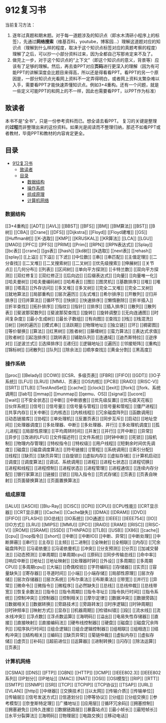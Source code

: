 # 912复习书 

当前复习方法：
1. 逐年过真题和期末题。对于每一道题涉及的知识点（即水木清研小程序上的标签），先通过**网络搜索**（维基百科，youtube，博客园...）理解这道题对应的知识点（理解到什么样的程度，取决于这个知识点标签对应的真题考察的程度）理解了之后，可以抄一小部分资料过来，因为全都自己写那肯定来不及了。
2. 做完上一步，对于这个知识点的“上下文”（即这个知识点的意义，背景等）应该有了足够的理解。然后，再去查PPT对应**页码**进行更深入的理解（因为有可能PPT的讲解深度会比题目来得高，所以还是得看看PPT。看PPT的另一个原因是，一部分知识点光看网上资料不一定弄得明白，或者网上资料太繁杂难以入手，需要看PPT才能快速弄懂知识点。例如3+4重构。还有一个问题，就是一些定义可能PPT的和网上的不一样，因此也需要看PPT，以PPT作为标准）

## 致读者
本书不是“全书”，只是一份参考资料而已。想全请去看PPT。
复习的关键是整理的**过程**而非整理出来的这份资料。如果光是阅读而不整理归纳，那还不如看PPT或者教材，毕竟PPT和教材的内容肯定更全。

## 目录
- [912复习书](#912复习书)
  - [致读者](#致读者)
  - [目录](#目录)
    - [数据结构](#数据结构)
    - [操作系统](#操作系统)
    - [组成原理](#组成原理)
    - [计算机网络](#计算机网络)



### 数据结构
[[3+4重构]]
[[ADT]]
[[AVL]]
[[BBST]]
[[BFS]]
[[BM]]
[[BM算法]]
[[BST]]
[[B树]]
[[CBA]]
[[Crane]]
[[DFS]]
[[Dijkstra]]
[[Floyd]]
[[Floyd建堆]]
[[GS]]
[[Huffman树]]
[[K-选取]]
[[KMP]]
[[KRUSKAL]]
[[KR算法]]
[[LCA]]
[[LGU]]
[[MAD]]
[[PFC]]
[[PFS]]
[[PRIM]]
[[Prim]]
[[RPN]]
[[RPN表达式]]
[[Splay]]
[[bc表]]
[[crane]]
[[gs表]]
[[hash]]
[[kd树]]
[[k选取]]
[[next表]]
[[rehash]]
[[splay]]
[[上溢]]
[[下溢]]
[[下滤]]
[[中位数]]
[[串]]
[[串匹配]]
[[主值定理]]
[[二分查找]]
[[二叉堆]]
[[二叉搜索树]]
[[二叉树]]
[[优先级搜索]]
[[伸展树]]
[[关节点]]
[[几何分布]]
[[列表]]
[[区间树]]
[[单向平方探测]]
[[卡特兰数]]
[[双向平方探测]]
[[双红修复]]
[[双红修正]]
[[后向边]]
[[后缀表达式]]
[[向量]]
[[向量唯一化]]
[[哈夫曼树]]
[[哈夫曼编码树]]
[[哈希表]]
[[图]]
[[图灵机]]
[[基数排序]]
[[堆]]
[[堆排]]
[[塔高]]
[[外存访问]]
[[多叉堆]]
[[多叉树]]
[[完全二叉堆]]
[[完全二叉树]]
[[就地算法]]
[[局部重构]]
[[层次遍历]]
[[左式堆]]
[[希尔排序]]
[[开散列]]
[[归并排序]]
[[归并算法]]
[[循环节]]
[[快排]]
[[快速排序]]
[[懒惰删除]]
[[折半插入]]
[[折半查找]]
[[拓扑排序]]
[[指纹]]
[[指针]]
[[排序]]
[[插入排序]]
[[散列]]
[[散列表]]
[[斐波那契数列]]
[[斐波那契查找]]
[[旋转]]
[[旋转调整]]
[[无向连通图]]
[[时间复杂度]]
[[最小生成树]]
[[最长子数组]]
[[有向图]]
[[查找]]
[[栈]]
[[栈混洗]]
[[树]]
[[树的遍历]]
[[模式串]]
[[活跃期]]
[[物理地址]]
[[独立链]]
[[环]]
[[稠密图]]
[[等价替换]]
[[算法]]
[[红黑树]]
[[胜者树]]
[[藤缠树]]
[[蛮力算法]]
[[表达式求值]]
[[败者树]]
[[起泡排序]]
[[跳转表]]
[[辅助队列]]
[[连通域]]
[[迪杰斯特拉]]
[[逆序对]]
[[逆波兰式]]
[[选择排序]]
[[递归]]
[[逻辑地址]]
[[遍历]]
[[邻接矩阵]]
[[重构]]
[[锦标树]]
[[闭散列]]
[[队列]]
[[除余法]]
[[顺序查找]]
[[黄金分割]]
[[黑高度]]

### 操作系统
[[proc]]
[[Belady]]
[[COW]]
[[CSR、多级页表]]
[[FBR]]
[[FIFO]]
[[GDT]]
[[IO子系统]]
[[LFU]]
[[LRU]]
[[MMU、页表]]
[[OS内核]]
[[PCB]]
[[RAID]]
[[RISC-V]]
[[SRT]]
[[TLB]]
[[TestAndSet]]
[[cache]]
[[clock]]
[[exit]]
[[fork]]
[[fork、系统调用]]
[[lab1]]
[[mmap]]
[[munmap]]
[[qemu、OS]]
[[signal]]
[[ucore]]
[[wait]]
[[不安全状态]]
[[中断]]
[[中断嵌套]]
[[优先级反置]]
[[优先级天花板]]
[[伙伴系统]]
[[信号]]
[[信号量]]
[[信号量与管程]]
[[信号量和管程]]
[[僵尸进程]]
[[共享内存]]
[[关中断]]
[[内核态]]
[[内核线程]]
[[冗余磁盘阵列]]
[[函数调用]]
[[动态链接库]]
[[协程]]
[[单处理机]]
[[反置页表]]
[[同步互斥]]
[[启动]]
[[地址空间]]
[[处理器调度]]
[[多处理器、中断]]
[[多处理器、并行]]
[[多处理机调度]]
[[孤儿进程]]
[[局部性原理]]
[[平均周转时间]]
[[并发]]
[[并行]]
[[开中断]]
[[异常]]
[[异步]]
[[改进的LFU]]
[[文件描述符]]
[[文件系统]]
[[时钟中断]]
[[死锁]]
[[段机制]]
[[物理内存管理]]
[[特权指令]]
[[特权级]]
[[用户线程]]
[[短剩余时间优先调度]]
[[磁盘]]
[[磁盘调度算法]]
[[符号链接]]
[[管程]]
[[系统调用]]
[[索引分配]]
[[线程]]
[[缺页]]
[[缺页异常]]
[[自旋锁]]
[[虚拟内存]]
[[虚拟存储]]
[[计算机启动]]
[[调度]]
[[调度算法]]
[[调试、系统调用]]
[[进程]]
[[进程七状态]]
[[进程切换]]
[[进程和线程]]
[[进程控制]]
[[进程状态]]
[[进程管理]]
[[进程通信]]
[[连续内存分配]]
[[银行家算法]]
[[链接]]
[[锁]]
[[陷入指令]]
[[页式存储]]
[[页表]]
[[页表自映射]]
[[页面替换算法]]
[[页面置换算法]]

### 组成原理
[[ALU]]
[[ASCII]]
[[Blu-Ray]]
[[CISC]]
[[CPI]]
[[CPU]]
[[CPU性能]]
[[CRT显示器]]
[[CRT显示屏]]
[[Cache]]
[[Cache缺失]]
[[DMA]]
[[DRAM]]
[[DVD]]
[[FIFO]]
[[FLASH]]
[[IO总线]]
[[IO系统]]
[[IO通道]]
[[IEEE]]
[[IEEE754]]
[[IO]]
[[IO方式]]
[[LRU]]
[[MIPS]]
[[MMU]]
[[PCI]]
[[RAID]]
[[RAM]]
[[RISC]]
[[RISC-V]]
[[ROM]]
[[SRAM]]
[[SSD]]
[[THINPAD]]
[[TLB]]
[[USB]]
[[X86]]
[[cache]]
[[cpu]]
[[nop指令]]
[[short]]
[[中断]]
[[中断IO]]
[[中断、异常]]
[[中断处理]]
[[中断屏蔽]]
[[串行]]
[[主存]]
[[主频]]
[[二进制]]
[[全映射]]
[[全相联]]
[[内存]]
[[冗余磁盘阵列]]
[[冯诺依曼]]
[[冯诺依曼机]]
[[冲突]]
[[分支预测]]
[[分页]]
[[加减交替法]]
[[动态预测]]
[[单周期]]
[[单周期cpu]]
[[原码]]
[[同步传输总线]]
[[命中率]]
[[响应中断]]
[[地址]]
[[地址映射]]
[[处理器时钟]]
[[外设]]
[[多周期]]
[[多周期CPU]]
[[多周期cpu]]
[[大端]]
[[奇偶校验]]
[[字符编码]]
[[存储器]]
[[实页]]
[[容量缺失]]
[[寄存器]]
[[寻道时间]]
[[小端]]
[[小端存储]]
[[局部性原理]]
[[层次存储]]
[[层次存储器]]
[[层次系统]]
[[布尔乘法]]
[[布斯乘法]]
[[带宽]]
[[并行]]
[[异常]]
[[微命令]]
[[微指令]]
[[微程序]]
[[必然缺失]]
[[总线]]
[[总线仲裁]]
[[总线带宽]]
[[恢复余数法]]
[[指令]]
[[指令周期]]
[[指令寻址]]
[[指令执行时间]]
[[指令系统]]
[[控制冲突]]
[[控制器]]
[[控制相关]]
[[摩尔定律]]
[[数据冲突]]
[[数据旁路]]
[[数据相关]]
[[数据转换]]
[[旁路技术]]
[[旁路转发]]
[[时序逻辑]]
[[时钟周期]]
[[时钟频率]]
[[映射方式]]
[[显存]]
[[机器周期]]
[[检错纠错]]
[[段]]
[[流水线]]
[[流水线冲突]]
[[浮点数]]
[[浮点数运算]]
[[海明码]]
[[溢出]]
[[电易失性存储器]]
[[直接]]
[[直接映射]]
[[直接编码法]]
[[硬布线控制器]]
[[硬盘]]
[[磁盘]]
[[磁盘冗余阵列]]
[[程序执行时间]]
[[组合逻辑]]
[[组合逻辑控制器]]
[[组相联]]
[[组相连]]
[[结构冲突]]
[[结构相关]]
[[编码]]
[[缺页异常]]
[[菊链仲裁]]
[[虚拟内存]]
[[虚拟存储]]
[[虚页]]
[[补码]]
[[超前进位]]
[[运算器]]
[[进制转换]]
[[闪存]]
[[除法运算]]
[[页表]]

### 计算机网络
[[CSMA]]
[[DNS]]
[[FTP]]
[[GBN]]
[[HTTP]]
[[ICMP]]
[[IEEE802.3]]
[[IEEE802系列]]
[[IP划分]]
[[IP地址]]
[[MAC]]
[[NAT]]
[[OSI]]
[[OSI模型]]
[[RIP]]
[[RTT]]
[[SMTP]]
[[SNMP]]
[[SR]]
[[TCP]]
[[TCPIP]]
[[TCP协议]]
[[TSAP]]
[[URL]]
[[VLAN]]
[[http]]
[[中继器]]
[[交换技术]]
[[以太网]]
[[传输介质]]
[[传输单位]]
[[传输层]]
[[信号发送方式]]
[[信道划分]]
[[停等协议]]
[[分组]]
[[分组交换]]
[[参考模型]]
[[奈奎斯特定理]]
[[广播地址]]
[[应用层]]
[[循环冗余码]]
[[拥塞控制]]
[[拥塞避免]]
[[持久连接]]
[[数据链路层]]
[[暴露站点]]
[[最小帧长]]
[[最短帧长]]
[[水平分裂算法]]
[[海明码]]
[[物理层]]
[[电路交换]]
[[移动电话]]
